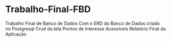 # Trabalho-Final-FBD
Trabalho Final de Banco de Dados 
Com o ERD do Banco de Dados criado no Postgresql
Crud da tela Pontos de Interesse Acessíveis 
Relatório Final da Aplicação 
